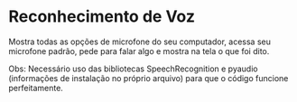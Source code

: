# Reconhecimento de Voz

Mostra todas as opções de microfone do seu computador, acessa seu microfone padrão, pede para falar algo e mostra na tela o que foi dito.

Obs: Necessário uso das bibliotecas SpeechRecognition e pyaudio (informações de instalação no próprio arquivo) para que o código funcione perfeitamente.
